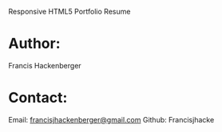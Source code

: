 Responsive HTML5 Portfolio Resume

Author: 
=======================================================================
Francis Hackenberger

Contact:
=======================================================================
Email: francisjhackenberger@gmail.com
Github: Francisjhacke
